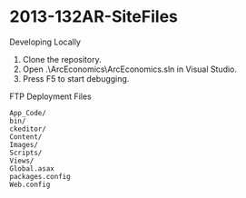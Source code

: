 # 2013-132AR-SiteFiles

Developing Locally

1. Clone the repository. 
1. Open .\ArcEconomics\ArcEconomics.sln in Visual Studio.
1. Press F5 to start debugging.

FTP Deployment Files

    App_Code/
    bin/
    ckeditor/
    Content/
    Images/
    Scripts/
    Views/
    Global.asax
    packages.config
    Web.config
